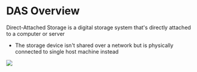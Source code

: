 # DAS Overview

Direct-Attached Storage is a digital storage system that's directly attached to a computer or server

* The storage device isn't shared over a network but is physically connected to single host machine instead

![](https://github.com/JonmarCorpuz/SecondBrain/blob/main/Assets/Screenshot%202024-01-18%20125148.png)
